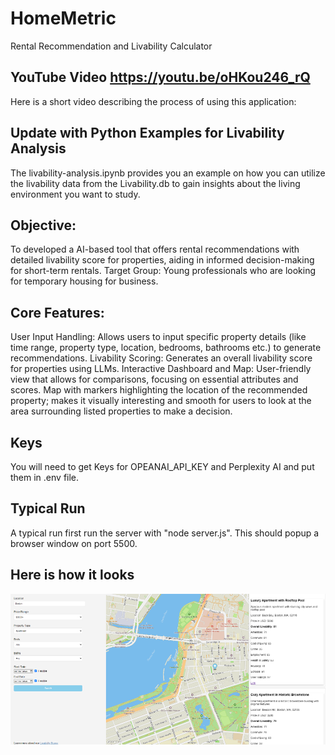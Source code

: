 # HomeMetric
Rental Recommendation and Livability Calculator 

 ## YouTube Video https://youtu.be/oHKou246_rQ
 Here is a short video describing the process of using this application:

 ## Update with Python Examples for Livability Analysis
 The livability-analysis.ipynb provides you an example on how you can utilize the livability data from the Livability.db to gain insights about the living environment you want to study.
 
 ## Objective: 
 To developed a AI-based tool that offers rental recommendations with detailed livability score for properties, aiding in informed decision-making for short-term rentals.
 Target Group: Young professionals who are looking for temporary housing for business.

 ## Core Features:
User Input Handling: Allows users to input specific property details (like time range, property type, location, bedrooms, bathrooms etc.) to generate recommendations.
Livability Scoring: Generates an overall livability score for properties using LLMs.
Interactive Dashboard and Map: User-friendly view that allows for comparisons, focusing on essential attributes and scores. Map with markers highlighting the location of the recommended property; makes it visually interesting and smooth for users to look at the area surrounding listed properties to make a decision. 

 ## Keys
You will need to get Keys for OPEANAI_API_KEY and Perplexity AI and put them in .env file.

 ## Typical Run
 A typical run first run the server with "node server.js". This should popup a browser window on port 5500.

## Here is how it looks
![Plotly Figure](UI.png)